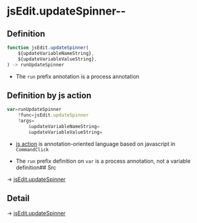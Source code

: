 # jsEdit.updateSpinner--

## Definition

```js.js
function jsEdit.updateSpinner(
	${updateVariableNameString},
	${updateVariableValueString},
) -> runUpdateSpinner
```

- The `run` prefix annotation is a process annotation
## Definition by js action

```js.js
var=runUpdateSpinner
	?func=jsEdit.updateSpinner
	?args=
		&updateVariableNameString=
		&updateVariableValueString=
```

- [js action](#) is annotation-oriented language based on javascript in `CommandClick`

- The `run` prefix definition on `var` is a process annotation, not a variable definition## Src

-> [jsEdit.updateSpinner](https://github.com/puutaro/CommandClick/blob/master/app/src/main/java/com/puutaro/commandclick/fragment_lib/terminal_fragment/js_interface/edit/JsEdit.kt#L91)

## Detail

-> [jsEdit.updateSpinner](https://github.com/puutaro/CommandClick/blob/master/md/developer/js_interface/details/edit/JsEdit/updateSpinner.md)
